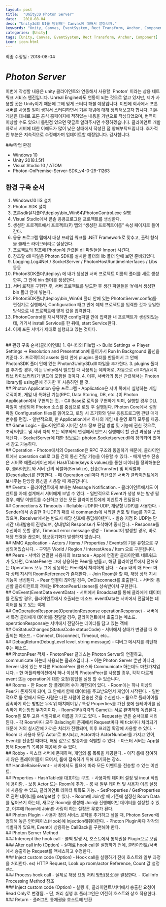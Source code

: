 ```yaml
---
layout: post
title:  "Unity3D Photon Server"
date:   2018-08-04
desc: "Unity3d의 UI를 담당하는 Canvas에 대해서 알아보자."
keywords: "Unity, Canvas, EventSystem, Rect Transform, Anchor, Component"
categories: [Unity]
tags: [Unity, Canvas, EventSystem, Rect Transform, Anchor, Component]
icon: icon-html
---
```


최종 수정일 : 2018-08-04

# _Photon Server_

 이번에 작성할 내용은 unity 클라이언트와 연동해서 사용할 'Photon' 이라는 상용 네트워크 서비스 엔진입니다. Unreal Engine과도 연동이 되는 것으로 알고 있지만, 제가 사용할 곳은 Unity이기 때문에 그에 맞게 스터디 해볼 예정입니다. 이번에 회사에서 포톤 서버를 사용할 일이 생겨서 스터디하면서 기본 개념에 대해 정리해보고자 합니다.
기본 개념은 대체로 포톤 공식 홈페이지에 적혀있는 내용을 기반으로 작성되었으며, 번역이 이상할 수도 있으니 틀린점 있으면 댓글로 알려주시면 수정하겠습니다. 클라이언트 개발자로서 서버에 대한 이해도가 많이 낮은 상태에서 작성된 점 양해부탁드립니다.
 추가적인 부분은 지속적으로 수정해가며 업데이트할 예정입니다. 감사합니다.

###작업 환경
 - Windows 10
 - Unity 2018.1.5f1
 - Visual Studio 10 / ATOM
 - Photon-OnPremise-Server-SDK_v4-0-29-11263 

## 환경 구축 순서
1. Windows10 IIS 설치
2. Photon SDK 설치
3. 포톤sdk설치폴더\deploy\bin_Win64\PhotonControl.exe 실행
4. Visual Studio에서 콘솔 응용프로그램 프로젝트를 생성한다.
5. 생성한 프로젝트에서 프로젝트(P) 탭의 “생성한 프로젝트이름” 속성 페이지로 들어간다.
6. 응용 프로그램 탭에서 대상 프레임 워크를 .NET Framework로 맞추고, 출력 형식을 클래스 라이브러리로 설정한다.
7. 프로젝트의 참조에 Photon에 관련된 dll 파일들을 Import 시킨다.
8. 참조할 dll 파일은 Photon SDK를 설치한 폴더의 lib 폴더 안에 보면 준비되있다.
9. Logging.Log4Net / SocketServer / PhotonHostRuntimeInterfaces / Libs 등등
10. PhotonSDK폴더\deploy\ 에 내가 생성한 서버 프로젝트 이름의 폴더를 새로 생성 한후, 그 안에 bin 폴더를 생성한다.
11. 서버 로직을 구현한 후, 서버 프로젝트를 빌드한 후 생긴 파일들을 ‘h’에서 생성한 bin 폴더 안에 넣는다.
12. PhotonSDK폴더\deploy\bin_Win64 폴더 안에 있는 PhotonServer.config를 편집기로 실행해서,  Configuration 태그 안에 예제 프로젝트를 입력한 것과 동일한 방식으로 내 프로젝트에 맞게 값을 입력한다.
13. PhotonControl을 재시작하면 config파일 안에 입력한 내 프로젝트가 생성되있는데, 거기서 install Service를 한 뒤에, start Service한다.
14. 이제 포톤 서버가 제대로 실행되고 있는 것이다.
<br />
## 환경 구축 순서(클라이언트)
1. 유니티의 File탭 -> Build Settings -> Player Settings -> Resolution and Presentation에 들어가서 Run In Background 옵션을 켜준다.
2. 프로젝트의 assets 폴더 안에 plugins 폴더를 만들어서 그 안에 PhotonSDK 폴더 안에 있는 Photon3Unity3D.dll 파일을 추가한다.
3. plugins 폴더를 추가할 경우, 이는 Unity에서 빌드할 때 사용되는 예약어로, 자동으로 dll 파일(네이티브 라이브러리)가 빌드에 포함될 것이다.
4. 이후, 서버와의 통신 관련해서는 Photon library를 using문에 추가한 후 사용하면 될 것.
<br />
## Photon Application 응용 프로그램
 - Application은 서버 쪽에서 실행하는 게임 로직이며, 게임 내 특화된 기능(RPC, Data Storing, DB, etc..)이 Photon Application에서 구현되는 것.
 - C# Base로 로직을 구현하게 되며, 실행할 경우 DLL 파일이 생성되어 Photon 소스를 중심으로 로딩 후 실행된다. Photon Core에서 설정 파일 Configuration files를 읽어오고, 로딩 시 초기화와 일부 응용프로그램 관련 매개 변수를 편집.
 - 일반적으로, 한 Application에서 하나의 게임 내 운영 로직 모두를 제공.
<br /> 
## Game Logic
 - 클라이언트와 서버간 상호 정보 전달 방법 및 기능에 관한 것으로, 조작/이벤트 및 서버 자체 또는 외부와의 연결에서 반드시 실행해야 할 관련 과정을 구현해난다.
 - SocketServer에 대한 정보로는 photon.Socketserver.dll에 정의되어 있어서 참고 가능하다.
<br /> 
## Operation
 - Photon에서의 Operation은 RPC 구조와 동일하기 때문에, 클라이언트에서 operation call로 그들 간의 통신 전달 기능을 이용할 수 있다.
 - 매개 변수 전송은 서버쪽 애플리케이션에서 HashTable(keys & values)를 통한 데이터를 정의해놓은 후, 클라이언트와 서버 간의 직렬화(Serialize), 전송(Transfer) 및 비직렬화(Deserialize)를 진행한다.
 - 매 Operation call마다 리턴값은 서버가 클라이언트에게 보내주는 단방향 통신을 사용할 때 제공합니다.
<br /> 
## Events
 - 클라이언트에게 보내는 Message Notification. 
 - 클라이언트에서도 이벤트를 자체 설계해서 서버에게 보낼 수 있다.
 - 일반적으로 Event가 생성 또는 발생 될 경우, 해당 이벤트를 수신하고 있는 모든 클라이언트에게 이벤트가 전달된다.
<br /> 
## Connections & Timeouts
 - Reliable-UDP(R-UDP, 개량형 UDP)를 사용한다.
 - Sender에서 송출한 R-UDP의 패킷 내 commands에 시리얼 번호 및 flag를 가지고 있으며, Receiver에서는 반드시 해당 신호에 등답해야한다.
 - 발송 지점 R-UDP는 단시간 내재발송이 진행되며, 상대방의 Response가 도착해야 중지된다.
 - Response를 수신하지 못할 경우, Timeout error message 생성
 - Timeout이 발생할 경우, 바로 해당 연결을 끊으며, 정보동기화가 발생하지 않습니다.
<br />
## MMO Application
 - Actors / Items / Properties / Events의 기본 유형으로 구성되어있습니다.
 - 구역은 World / Region / InterestArea / Item 으로 구분됩니다.
 <br /> 
## Peers
 - 서버와 연결한 사용자의 Instance
 - App에 연결한 클라이언트 네트워크가 있다면, CreatePeer는 그에 상응하는 Peer를 만들고, 해당 클라이언트에서 전해오는 Operations 모두 그에 상응하는 Peer에서 처리하게 된다.
 - App 내의 매 Peer 마다 상태 지시의 RoomReference가 존재한다.
 - Join Room을 할 때, 해당 상태 지시 기능이 생성된다.
 - Peer 연결이 끊어질 경우, OnDisconnect를 호출한다.
 - 서버와 통신할 클라이언트의 객체는 IPhotonPeerListener를 상속받아서 구현한다.
<br /> 
## OnEvent(EventData eventData)
 - 서버에서 Broadcast를 통해 클라에게 데이터를 전달할 경우, 클라이언트에서 호출되는 메소드. eventData는 서버에서 전달하는 데이터를 담고 있는 객체
<br /> 
## OnOperationResponse(OperationResponse operationResponse)
 - 서버에서 특정 클라에게 데이터를 전달할 경우, 클라이언트에서 호출되는 메소드. operationResponse는 서버에서 전달하는 데이터를 담고 있는 객체	
<br /> 
## OnStatusChanged(StatusCode statusCode)
 - 서버에서 상태가 변경될 때 호출되는 메소드.
 - Connect, Disconnect, Timeout, etc…
 <br /> 
## DebugReturn(DebugLevel level, string message)
 - 디버그 메시지를 리턴해주는 메소드.
<br /> 
## PhotonPeer 객체
 - PhotonPeer 클래스는 Photon Server와 연결하고, communicate 하는데 사용되는 클래스입니다.
 - 이는 Photon Server 뿐만 아니라, Server 내에 있는 또다른 PhotonPeer 클래스와 Communicate 하는데도 마찬가지입니다.
 - 한 어플리케이션에서 하나 이상의 PhotonPeer를 사용할 경우, 각각 다르게 event 또는 operation에 대한 요청/응답을 설정 할 수 있습니다.
<br /> 
## Rooms 
 - 한 Room 당 플레이어 수가 제한되어 있다.
 - Room에는 하나 이상의 Peer가 존재하게 되며, 그 안에서 함께 데이터를 주고받으면서 게임이 시작된다.
 - 일반적으로 룸 안에서 모든 사람은 다른 사람이 전송한 것을 수신한다.
 - 룸으로 플레이어를 접속하게 하는 방법은 무작위 매치메이킹 / 특정 Properties를 가진 룸에 플레이어를 접속하게 하는방법 두가지이다.
 - Room끼리(각각의 Game)는 서로 완벽하게 독립된다.
 - Room은 모두 고유 식별자로서 이름을 가지고 있다.
 - Request는 받은 순서대로 처리된다.
 - 각 Room마다 모두 Balacing이 존재해서 Request마다 매 tick마다 처리되기 때문에 거의 실시간에 가까운 처리가 진행되며, 이후 프레임 확장에 사용할 수 있다.
 - Room 내 사용자 모두 Actor로 표시되고, Actor마다 ActorNumber를 가지고 있어, Event를 전송할 때마다, 해당 값으로 발송자를 식별할 수 있다.
 - 마스터 서버는 App을 통해 Room의 목록을 제공해 줄 수 있다.
<br /> 
## Robby
 - 마스터 서버에 존재하며, 게임의 룸 목록을 제공한다.
 - 아직 룸에 참여하지 않은 플레이어들이 모여서, 룸에 접속하기 위해 대기하는 장소.
<br /> 
## HandleRaiseEvent
 - 서버에서도 필요에 따라 모든 이벤트를 전송할 수 있는 이벤트.
<br /> 
## Properties
 - HashTable을 대표하는 구조.
 - 사용자의 데이터 설정 및 inout 작업에 용이함.
 - 보통 Actor 또는 Room에 추가.
 - 룸 내 일부 데이터 및 사용자 이름 설정에 사용할 수 있고, 클라이언트 데이터 획득도 가능.
 - SetProperties / GetProperties 로 관련 데이터를 set/get할 수 있다.
 - Room에 Join할 때 기존에 설정한 Room Data를 덮어쓰기 하는데, 새로운 Room을 생성해 Join을 진행해야만 데이터를 설정할 수 있고, 이후에 Room에 Join한 사람이 하는 설정은 무효가 된다.
<br /> 
## Photon Plugin
 - 사용자 정의 서비스 로직을 추가하고 싶을 때, Photon Server에 정의해 놓은 인터페이스(Hook)에 Injection해줘야한다.
 - Photon Plugin마다 각각의 식별자가 있으며, Event에 상응하는 CallBack을 구현해야 한다.
<br /> 
## Photon Server Method
<br /> 
### Intercept the hook call
 - 콜백 발생 시, 호스트에서 통제권을 Plugin으로 보냄.
<br /> 
### Alter call info (Option)
 - 실제로 hook call을 실행하기 전에, 클라이언트/서버에서 송출하는 Request를 액세스하고 수정한다.
<br /> 
### Inject custom code (Option)
 - Hook call을 실행하기 전에 호스트와 일부 과정을 처리한다.
ex) HTTP Request, Look up room/actor Reference, Count 값 설정 etc..
<br /> 
### Process hook call
 - 실제로 해당 요청 처리 방법(장소)을 결정한다.
 - ICallInfo Processing Method 참조
<br /> 
### Inject custom code (Option)
 - 실행 후, 클라이언트/서버에서 송출한 요청이 Read Only로 변경됨.
 - 단, 처리 실행 후 플러그인은 여전히 호스트와 상호 작용한다.
<br /> 
### Return
 - 플러그인 통제권을 호스트에 반환